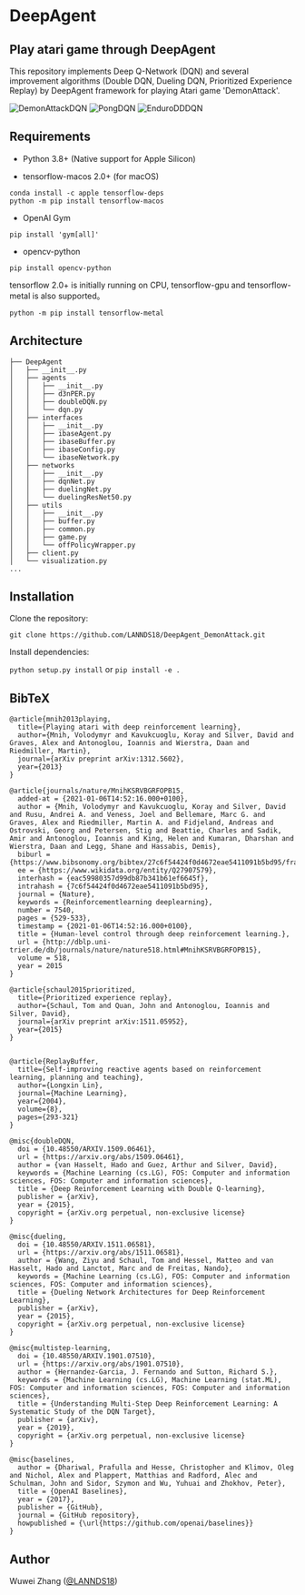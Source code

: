 # DeepAgent
## Play atari game through DeepAgent

This repository implements Deep Q-Network (DQN) and several improvement algorithms (Double DQN, Dueling DQN, Prioritized Experience Replay) by DeepAgent framework for playing Atari game 'DemonAttack'.

![DemonAttackDQN](/assets/DemonAttackDDDQN.gif)
![PongDQN](/assets/PongDDDQN.gif)
![EnduroDDDQN](/assets/EnduroDDDQN.gif)

## Requirements

* Python 3.8+ (Native support for Apple Silicon) 

* tensorflow-macos 2.0+ (for macOS)

```
conda install -c apple tensorflow-deps
python -m pip install tensorflow-macos
```

* OpenAI Gym 

`pip install 'gym[all]'`
* opencv-python 

`pip install opencv-python`

tensorflow 2.0+ is initially running on CPU, tensorflow-gpu and tensorflow-metal is also supported。

`python -m pip install tensorflow-metal`

## Architecture
```
├── DeepAgent
│   ├── __init__.py
│   ├── agents
│   │   ├── __init__.py
│   │   ├── d3nPER.py
│   │   ├── doubleDQN.py
│   │   └── dqn.py
│   ├── interfaces
│   │   ├── __init__.py
│   │   ├── ibaseAgent.py
│   │   ├── ibaseBuffer.py
│   │   ├── ibaseConfig.py
│   │   └── ibaseNetwork.py
│   ├── networks
│   │   ├── __init__.py
│   │   ├── dqnNet.py
│   │   ├── duelingNet.py
│   │   └── duelingResNet50.py
│   ├── utils
│   │   ├── __init__.py
│   │   ├── buffer.py
│   │   ├── common.py
│   │   ├── game.py
│   │   └── offPolicyWrapper.py
│   ├── client.py
│   └── visualization.py
...
```

## Installation

Clone the repository:

`git clone https://github.com/LANNDS18/DeepAgent_DemonAttack.git`

Install dependencies:

`python setup.py install` or `pip install -e .`


## BibTeX

```
@article{mnih2013playing,
  title={Playing atari with deep reinforcement learning},
  author={Mnih, Volodymyr and Kavukcuoglu, Koray and Silver, David and Graves, Alex and Antonoglou, Ioannis and Wierstra, Daan and Riedmiller, Martin},
  journal={arXiv preprint arXiv:1312.5602},
  year={2013}
}

@article{journals/nature/MnihKSRVBGRFOPB15,
  added-at = {2021-01-06T14:52:16.000+0100},
  author = {Mnih, Volodymyr and Kavukcuoglu, Koray and Silver, David and Rusu, Andrei A. and Veness, Joel and Bellemare, Marc G. and Graves, Alex and Riedmiller, Martin A. and Fidjeland, Andreas and Ostrovski, Georg and Petersen, Stig and Beattie, Charles and Sadik, Amir and Antonoglou, Ioannis and King, Helen and Kumaran, Dharshan and Wierstra, Daan and Legg, Shane and Hassabis, Demis},
  biburl = {https://www.bibsonomy.org/bibtex/27c6f54424f0d4672eae5411091b5bd95/frankyanpan},
  ee = {https://www.wikidata.org/entity/Q27907579},
  interhash = {eac59980357d99db87b341b61ef6645f},
  intrahash = {7c6f54424f0d4672eae5411091b5bd95},
  journal = {Nature},
  keywords = {Reinforcementlearning deeplearning},
  number = 7540,
  pages = {529-533},
  timestamp = {2021-01-06T14:52:16.000+0100},
  title = {Human-level control through deep reinforcement learning.},
  url = {http://dblp.uni-trier.de/db/journals/nature/nature518.html#MnihKSRVBGRFOPB15},
  volume = 518,
  year = 2015
}

@article{schaul2015prioritized,
  title={Prioritized experience replay},
  author={Schaul, Tom and Quan, John and Antonoglou, Ioannis and Silver, David},
  journal={arXiv preprint arXiv:1511.05952},
  year={2015}
}


@article{ReplayBuffer,
  title={Self-improving reactive agents based on reinforcement learning, planning and teaching},
  author={Longxin Lin},
  journal={Machine Learning},
  year={2004},
  volume={8},
  pages={293-321}
}

@misc{doubleDQN,
  doi = {10.48550/ARXIV.1509.06461},
  url = {https://arxiv.org/abs/1509.06461},
  author = {van Hasselt, Hado and Guez, Arthur and Silver, David},
  keywords = {Machine Learning (cs.LG), FOS: Computer and information sciences, FOS: Computer and information sciences},
  title = {Deep Reinforcement Learning with Double Q-learning},
  publisher = {arXiv},
  year = {2015},
  copyright = {arXiv.org perpetual, non-exclusive license}
}

@misc{dueling,
  doi = {10.48550/ARXIV.1511.06581},
  url = {https://arxiv.org/abs/1511.06581},
  author = {Wang, Ziyu and Schaul, Tom and Hessel, Matteo and van Hasselt, Hado and Lanctot, Marc and de Freitas, Nando},
  keywords = {Machine Learning (cs.LG), FOS: Computer and information sciences, FOS: Computer and information sciences},
  title = {Dueling Network Architectures for Deep Reinforcement Learning},
  publisher = {arXiv},
  year = {2015},
  copyright = {arXiv.org perpetual, non-exclusive license}
}

@misc{multistep-learning,
  doi = {10.48550/ARXIV.1901.07510},
  url = {https://arxiv.org/abs/1901.07510},
  author = {Hernandez-Garcia, J. Fernando and Sutton, Richard S.},
  keywords = {Machine Learning (cs.LG), Machine Learning (stat.ML), FOS: Computer and information sciences, FOS: Computer and information sciences},
  title = {Understanding Multi-Step Deep Reinforcement Learning: A Systematic Study of the DQN Target},
  publisher = {arXiv},
  year = {2019},
  copyright = {arXiv.org perpetual, non-exclusive license}
}

@misc{baselines,
  author = {Dhariwal, Prafulla and Hesse, Christopher and Klimov, Oleg and Nichol, Alex and Plappert, Matthias and Radford, Alec and Schulman, John and Sidor, Szymon and Wu, Yuhuai and Zhokhov, Peter},
  title = {OpenAI Baselines},
  year = {2017},
  publisher = {GitHub},
  journal = {GitHub repository},
  howpublished = {\url{https://github.com/openai/baselines}}
}
```

## Author
Wuwei Zhang ([@LANNDS18](https://github.com/LANNDS18))
